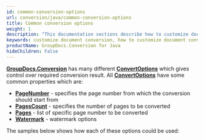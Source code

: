 ```yaml
---
id: common-conversion-options
url: conversion/java/common-conversion-options
title: Common conversion options
weight: 1
description: "This documentation sections describe how to customize document conversion process - convert specific document pages, apply watermarks etc. when using GroupDocs.Conversion for Java."
keywords: customize document conversion, how to customize document conversion process, convert specific document pages, apply watermarks
productName: GroupDocs.Conversion for Java
hideChildren: False
---
```

[**GroupDocs.Conversion**](https://products.groupdocs.com/conversion/java) has many different [**ConvertOptions**](https://apireference.groupdocs.com/conversion/java/com.groupdocs.conversion.options.convert/ConvertOptions) which gives control over required conversion result. All [**ConvertOptions**](https://apireference.groupdocs.com/conversion/java/com.groupdocs.conversion.options.convert/ConvertOptions) have some common properties which are:

*   [**PageNumber**](https://apireference.groupdocs.com/conversion/java/com.groupdocs.conversion.options.convert/IPagedConvertOptions#setPageNumber(int)) - specifies the page number from which the conversion should start from
*   [**PagesCount**](https://apireference.groupdocs.com/conversion/java/com.groupdocs.conversion.options.convert/IPagedConvertOptions#setPagesCount(int)) - specifies the number of pages to be converted
*   [**Pages**](https://apireference.groupdocs.com/conversion/java/com.groupdocs.conversion.options.convert/IPageRangedConvertOptions#setPages(java.util.List)) - list of specific page number to be converted
*   [**Watermark**](https://apireference.groupdocs.com/conversion/java/com.groupdocs.conversion.options.convert/IWatermarkedConvertOptions#setWatermark(com.groupdocs.conversion.options.convert.WatermarkOptions)) - watermark options

The samples below shows how each of these options could be used:
